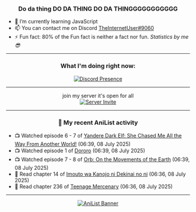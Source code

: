 <div align="center">

### Do da thing DO DA THING DO DA THINGGGGGGGGGGG
</div>

- 🌱 I’m currently learning JavaScript
- 📫 You can contact me on Discord [TheInternetUser#9060](https://discord.com/users/534117072796385300)
- ⚡ Fun fact: 80% of the Fun fact is neither a fact nor fun. _Statistics by me 😎_
<hr>

<div align="center">

### What I'm doing right now:
[![Discord Presence](https://lanyard.cnrad.dev/api/534117072796385300)](https://discord.com/users/534117072796385300)
<hr>

join my server it's open for all <br>
[![Server Invite](https://invidget.switchblade.xyz/bfYgVHxrSs)](https://discord.gg/bfYgVHxrSs)

<hr>
  
### 🌸 My recent AniList activity

</div>

<!-- ANILIST_ACTIVITY:start -->

-   📺 Watched episode 6 - 7 of [Yandere Dark Elf: She Chased Me All the Way From Another World!](https://anilist.co/anime/180829) (06:39, 08 July 2025)
-   📺 Watched episode 1 of [Dororo](https://anilist.co/anime/101347) (06:39, 08 July 2025)
-   📺 Watched episode 7 - 8 of [Orb: On the Movements of the Earth](https://anilist.co/anime/151514) (06:39, 08 July 2025)
-   📖 Read chapter 14 of [Imouto wa Kanojo ni Dekinai no ni](https://anilist.co/manga/157136) (06:36, 08 July 2025)
-   📖 Read chapter 236 of [Teenage Mercenary](https://anilist.co/manga/126297) (06:36, 08 July 2025)

<!-- ANILIST_ACTIVITY:end -->
<hr>

<div align="center">

[![AniList Banner](https://img.anili.st/User/929966)](https://anilist.co/user/TheInternetUser)

<!-- ![Profile views](https://gpvc.arturio.dev/TheInternetUse7) Since 2023-01-09 -->
<br>


</div>
